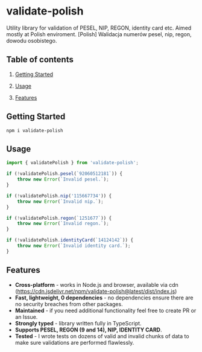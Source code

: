 <p align="center">
    <h1>validate-polish</h1>
    <div>Utility library for validation of PESEL, NIP, REGON, identity card etc. Aimed mostly at Polish enviroment. [Polish] Walidacja numerów pesel, nip, regon, dowodu osobistego.</div>
</p>

## Table of contents

1. [Getting Started](#getting-started)

2. [Usage](#usage)

3. [Features](#features)



## Getting Started
`npm i validate-polish`


## Usage
```ts
import { validatePolish } from 'validate-polish';

if (!validatePolish.pesel(`92060512181`)) {
    throw new Error(`Invalid pesel.`);
}

if (!validatePolish.nip('115667734')) {
    throw new Error(`Invalid nip.`);
}

if (!validatePolish.regon(`1251677`)) {
    throw new Error(`Invalid regon.`);
}

if (!validatePolish.identityCard(`14124142`)) {
    throw new Error(`Invalid identity card.`);
}
```


## Features
-   **Cross-platform** - works in Node.js and browser, available via cdn (https://cdn.jsdelivr.net/npm/validate-polish@latest/dist/index.js)
-   **Fast, lightweight, 0 dependencies** - no dependencies ensure there are no security breaches from other packages.
-   **Maintained** - if you need additional functionality feel free to create PR or an Issue.
-   **Strongly typed** - library written fully in TypeScript.
-   **Supports PESEL, REGON (9 and 14), NIP, IDENTITY CARD**.
-   **Tested** - I wrote tests on dozens of valid and invalid chunks of data to make sure validations are performed flawlessly.

